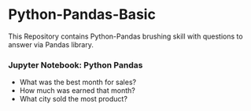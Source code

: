# Python-Pandas-Basic
This Repository contains Python-Pandas brushing skill with questions to answer via Pandas library.
### Jupyter Notebook: Python Pandas
- What was the best month for sales? 
- How much was earned that month?
- What city sold the most product?

